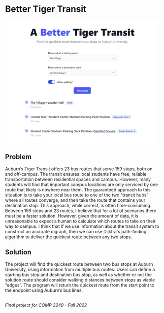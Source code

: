 # Better Tiger Transit
 
<p align="center">
    <img height=400 src="https://raw.githubusercontent.com/Matt-Rog/better-tiger-transit/main/client/public/demo.png">
</p>

## Problem
Auburn’s Tiger Transit offers 23 bus routes that serve 159 stops, both on and off-campus. The transit ensures local students have free, reliable transportation between residential spaces and campus. However, many students will find that important campus locations are only serviced by one route that likely is nowhere near them. The guaranteed approach to this situation is to take your local bus route to one of the two “transit hubs” where all routes converge, and then take the route that contains your destination stop. This approach, while correct, is often time-consuming. Between 159 stops and 23 routes, I believe that for a lot of scenarios there must be a faster solution. However, given the amount of data, it is unreasonable to expect a human to calculate which routes to take on their way to campus. I think that if we use information about the transit system to construct an accurate digraph, then we can use Dijktra's path-finding algorithm to deliver the quickest route between any two stops.

## Solution
The project will find the quickest route between two bus stops at Auburn University, using information from multiple bus routes. Users can define a starting bus stop and destination bus stop, as well as whether or not the solution route should consider walking distances between stops as viable “edges”. The program will return the quickest route from the start point to the endpoint using Auburn’s bus lines.
<br></br>

*Final project for COMP 3240 - Fall 2022*


 
